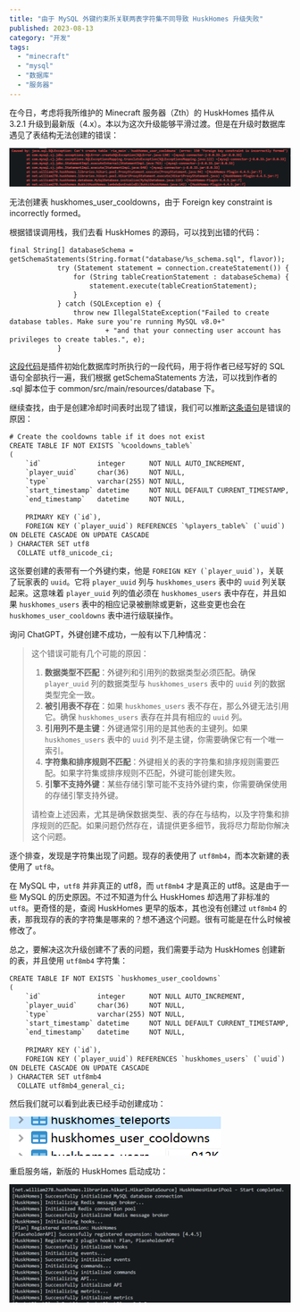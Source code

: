 ```yaml
---
title: "由于 MySQL 外键约束所关联两表字符集不同导致 HuskHomes 升级失败"
published: 2023-08-13
category: "开发"
tags:
  - "minecraft"
  - "mysql"
  - "数据库"
  - "服务器"
---
```


在今日，考虑将我所维护的 Minecraft 服务器（Zth）的 HuskHomes 插件从 3.2.1 升级到最新版（4.x）。本以为这次升级能够平滑过渡。但是在升级时数据库遇见了表结构无法创建的错误：

![](images/1691926592-1691926576713.png)

无法创建表 huskhomes_user_cooldowns，由于 Foreign key constraint is incorrectly formed。

根据错误调用栈，我们去看 HuskHomes 的源码，可以找到出错的代码：

```
final String[] databaseSchema = getSchemaStatements(String.format("database/%s_schema.sql", flavor));
            try (Statement statement = connection.createStatement()) {
                for (String tableCreationStatement : databaseSchema) {
                    statement.execute(tableCreationStatement);
                }
            } catch (SQLException e) {
                throw new IllegalStateException("Failed to create database tables. Make sure you're running MySQL v8.0+"
                        + "and that your connecting user account has privileges to create tables.", e);
            }
```

[这段代码](https://github.com/WiIIiam278/HuskHomes/blob/e2c9a52911a06f597d5bcbbe5effde5d0a4b16c4/common/src/main/java/net/william278/huskhomes/database/MySqlDatabase.java#L122C17-L122C17)是插件初始化数据库时所执行的一段代码，用于将作者已经写好的 SQL 语句全部执行一遍，我们根据 getSchemaStatements 方法，可以找到作者的 .sql 脚本位于 common/src/main/resources/database 下。

继续查找，由于是创建冷却时间表时出现了错误，我们可以推断[这条语句](https://github.com/WiIIiam278/HuskHomes/blob/e2c9a52911a06f597d5bcbbe5effde5d0a4b16c4/common/src/main/resources/database/mysql_schema.sql#L43)是错误的原因：

```
# Create the cooldowns table if it does not exist
CREATE TABLE IF NOT EXISTS `%cooldowns_table%`
(
    `id`              integer      NOT NULL AUTO_INCREMENT,
    `player_uuid`     char(36)     NOT NULL,
    `type`            varchar(255) NOT NULL,
    `start_timestamp` datetime     NOT NULL DEFAULT CURRENT_TIMESTAMP,
    `end_timestamp`   datetime     NOT NULL,

    PRIMARY KEY (`id`),
    FOREIGN KEY (`player_uuid`) REFERENCES `%players_table%` (`uuid`) ON DELETE CASCADE ON UPDATE CASCADE
) CHARACTER SET utf8
  COLLATE utf8_unicode_ci;
```

这张要创建的表带有一个外键约束，他是 ``FOREIGN KEY (`player_uuid`)``，关联了玩家表的 `uuid`。它将 `player_uuid` 列与 `huskhomes_users` 表中的 `uuid` 列关联起来。这意味着 `player_uuid` 列的值必须在 `huskhomes_users` 表中存在，并且如果 `huskhomes_users` 表中的相应记录被删除或更新，这些变更也会在 `huskhomes_user_cooldowns` 表中进行级联操作。

询问 ChatGPT，外键创建不成功，一般有以下几种情况：

> 这个错误可能有几个可能的原因：
>
> 1. **数据类型不匹配**：外键列和引用列的数据类型必须匹配。确保 `player_uuid` 列的数据类型与 `huskhomes_users` 表中的 `uuid` 列的数据类型完全一致。
> 2. **被引用表不存在**：如果 `huskhomes_users` 表不存在，那么外键无法引用它。确保 `huskhomes_users` 表存在并具有相应的 `uuid` 列。
> 3. **引用列不是主键**：外键通常引用的是其他表的主键列。如果 `huskhomes_users` 表中的 `uuid` 列不是主键，你需要确保它有一个唯一索引。
> 4. **字符集和排序规则不匹配**：外键相关的表的字符集和排序规则需要匹配。如果字符集或排序规则不匹配，外键可能创建失败。
> 5. **引擎不支持外键**：某些存储引擎可能不支持外键约束，你需要确保使用的存储引擎支持外键。
>
> 请检查上述因素，尤其是确保数据类型、表的存在与结构，以及字符集和排序规则的匹配。如果问题仍然存在，请提供更多细节，我将尽力帮助你解决这个问题。

逐个排查，发现是字符集出现了问题。现存的表使用了 `utf8mb4`，而本次新建的表使用了 `utf8`。

在 MySQL 中，`utf8` 并非真正的 utf8，而 `utf8mb4` 才是真正的 utf8。这是由于一些 MySQL 的历史原因。不过不知道为什么 HuskHomes 却选用了非标准的 `utf8`。更奇怪的是，查阅 HuskHomes 更早的版本，其也没有创建过 `utf8mb4` 的表，那我现存的表的字符集是哪来的？想不通这个问题。很有可能是在什么时候被修改了。

总之，要解决这次升级创建不了表的问题，我们需要手动为 HuskHomes 创建新的表，并且使用 `utf8mb4` 字符集：

```
CREATE TABLE IF NOT EXISTS `huskhomes_user_cooldowns`
(
    `id`              integer      NOT NULL AUTO_INCREMENT,
    `player_uuid`     char(36)     NOT NULL,
    `type`            varchar(255) NOT NULL,
    `start_timestamp` datetime     NOT NULL DEFAULT CURRENT_TIMESTAMP,
    `end_timestamp`   datetime     NOT NULL,

    PRIMARY KEY (`id`),
    FOREIGN KEY (`player_uuid`) REFERENCES `huskhomes_users` (`uuid`) ON DELETE CASCADE ON UPDATE CASCADE
) CHARACTER SET utf8mb4
  COLLATE utf8mb4_general_ci;
```

然后我们就可以看到此表已经手动创建成功：

![](images/1691928032-1691928017572.png)

重启服务端，新版的 HuskHomes 启动成功：

![](images/1691928163-1691928133693.png)
